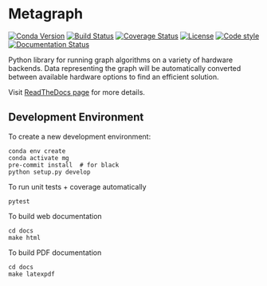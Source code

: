 # Metagraph

[![Conda Version](https://img.shields.io/conda/v/metagraph/metagraph.svg)](https://anaconda.org/metagraph/metagraph)
[![Build Status](https://github.com/metagraph-dev/metagraph/actions/workflows/test_and_deploy.yml/badge.svg?branch=main)](https://github.com/metagraph-dev/metagraph/actions/workflows/test_and_deploy.yml?query=branch%3Amain)
[![Coverage Status](https://coveralls.io/repos/metagraph-dev/metagraph/badge.svg?branch=master)](https://coveralls.io/r/metagraph-dev/metagraph)
[![License](https://img.shields.io/badge/License-Apache%202.0-blue.svg)](https://github.com/metagraph-dev/metagraph/blob/master/LICENSE)
[![Code style](https://img.shields.io/badge/code%20style-black-000000.svg)](https://github.com/psf/black)
[![Documentation Status](https://readthedocs.org/projects/metagraph/badge/?version=latest)](https://metagraph.readthedocs.io/en/latest/?badge=latest)

Python library for running graph algorithms on a variety of hardware backends.
Data representing the graph will be automatically converted between available hardware options
to find an efficient solution.

Visit [ReadTheDocs page](https://metagraph.readthedocs.io/en/latest/) for more details.

## Development Environment

To create a new development environment:

```
conda env create
conda activate mg
pre-commit install  # for black
python setup.py develop
```

To run unit tests + coverage automatically
```
pytest
```


To build web documentation
```
cd docs
make html
```


To build PDF documentation
```
cd docs
make latexpdf
```

